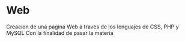 # Web
Creacion de una pagina Web a traves de los lenguajes de CSS, PHP y MySQL
Con la finalidad de pasar la materia
